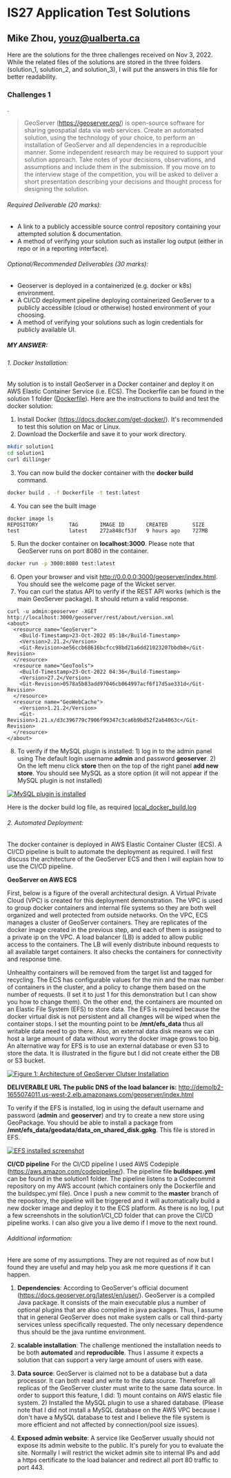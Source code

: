# IS27 Application Test Solutions
## Mike Zhou, youz@ualberta.ca


Here are the solutions for the three challenges received on Nov 3, 2022. While the related files of the solutions are stored in the three folders (solution_1, solution_2, and solution_3), I will put the answers in this file for better readability.

### Challenges 1
.
> GeoServer (https://geoserver.org/) is open-source software for sharing geospatial data via web services. Create an automated solution, using the technology of your choice, to perform an installation of GeoServer and all dependencies in a reproducible manner.  Some independent research may be required to support your solution approach.
Take notes of your decisions, observations, and assumptions and include them in the submission. If you move on to the interview stage of the competition, you will be asked to deliver a short presentation describing your decisions and thought process for designing the solution.

###### Required Deliverable (20 marks):
- A link to a publicly accessible source control repository containing your attempted solution & documentation.
- A method of verifying your solution such as installer log output (either in repo or in a reporting interface).
###### Optional/Recommended Deliverables (30 marks):
- Geoserver is deployed in a containerized (e.g. docker or k8s) environment.
- A CI/CD deployment pipeline deploying containerized GeoServer to a publicly accessible (cloud or otherwise) hosted environment of your choosing.
- A method of verifying your solutions such as login credentials for publicly available UI.

##### MY ANSWER:

###### 1. Docker Installation:
My solution is to install GeoServer in a Docker container and deploy it on AWS Elastic Container Service (i.e. ECS). The Dockerfile can be found in the solution 1 folder ([Dockerfile](solution_1/Dockerfile)). Here are the instructions to build and test the docker solution:

1. Install Docker (https://docs.docker.com/get-docker/). It's recommended to test this solution on Mac or Linux.
2. Download the Dockerfile and save it to your work directory.
```sh
mkdir solution1
cd solution1
curl dillinger
```
3. You can now build the docker container with the **docker build** command.
```sh
docker build . -f Dockerfile -t test:latest
```
4. You can see the built image
```
docker image ls
REPOSITORY          TAG       IMAGE ID       CREATED        SIZE
test                latest    272a848cf53f   9 hours ago    727MB
```
5. Run the docker container on **localhost:3000**. Please note that GeoServer runs on port 8080 in the container.
```sh
docker run -p 3000:8080 test:latest
```
6. Open your browser and visit http://0.0.0.0:3000/geoserver/index.html. You should see the welcome page of the Wicket server.
7. You can curl the status API to verify if the REST API works (which is the main GeoServer package). It should return a valid response.
```
curl -u admin:geoserver -XGET http://localhost:3000/geoserver/rest/about/version.xml
<about>
  <resource name="GeoServer">
    <Build-Timestamp>23-Oct-2022 05:18</Build-Timestamp>
    <Version>2.21.2</Version>
    <Git-Revision>ae56ccb68616bcfcc98bd21a6dd21023207bbdb8</Git-Revision>
  </resource>
  <resource name="GeoTools">
    <Build-Timestamp>23-Oct-2022 04:36</Build-Timestamp>
    <Version>27.2</Version>
    <Git-Revision>0578a5b83add97046cb064997acf6f17d5ae331d</Git-Revision>
  </resource>
  <resource name="GeoWebCache">
    <Version>1.21.2</Version>
    <Git-Revision>1.21.x/d3c396779c7906f99347c3ca6b9bd52f2ab4063c</Git-Revision>
  </resource>
</about>
```
8. To verify if the MySQL plugin is installed: 1) log in to the admin panel using The default login username **admin** and password **geoserver**. 2) On the left menu click **store** then on the top of the right panel **add new store**. You should see MySQL as a store option (it will not appear if the MySQL plugin is not installed)

[![MySQL plugin is installed](https://geoserver-demo.s3.us-west-2.amazonaws.com/mysql-installed.png)](https://geoserver-demo.s3.us-west-2.amazonaws.com/mysql-installed.png)

Here is the docker build log file, as required [local_docker_build.log](solution_1/local_docker_build.log)

###### 2. Automated Deployment:
The docker container is deployed in AWS Elastic Container Cluster (ECS). A CI/CD pipeline is built to automate the deployment as required. I will first discuss the architecture of the GeoServer ECS and then I will explain how to use the CI/CD pipeline.

**GeoServer on AWS ECS**

First, below is a figure of the overall architectural design. A Virtual Private Cloud (VPC) is created for this deployment demonstration. The VPC is used to group docker containers and internal file systems so they are both well organized and well protected from outside networks. On the VPC, ECS manages a cluster of GeoServer containers. They are replicates of the docker image created in the previous step, and each of them is assigned to a private ip on the VPC. A load balancer (LB) is added to allow public access to the containers. The LB will evenly distribute inbound requests to all available target containers. It also checks the containers for connectivity and response time.

Unhealthy containers will be removed from the target list and tagged for recycling. The ECS has configurable values for the min and the max number of containers in the cluster, and a policy to change them based on the number of requests. (I set it to just 1 for this demonstration but I can show you how to change them).  On the other end, the containers are mounted on an Elastic File System (EFS) to store data. The EFS is required because the docker virtual disk is not persistent and all changes will be wiped when the container stops. I set the mounting point to be **/mnt/efs_data** thus all writable data need to go there. Also, an external data disk means we can host a large amount of data without worry the docker image grows too big. An alternative way for EFS is to use an external database or even S3 to store the data. It is illustrated in the figure but I did not create either the DB or S3 bucket.

[![Figure 1: Architecture of GeoServer Clutser Installation](https://geoserver-demo.s3.us-west-2.amazonaws.com/geoserver-fig1.jpg)](https://geoserver-demo.s3.us-west-2.amazonaws.com/geoserver-fig1.jpg)

**DELIVERABLE URL**
**The public DNS of the load balancer is:** http://demolb2-1655074011.us-west-2.elb.amazonaws.com/geoserver/index.html

To verify if the EFS is installed, log in using the default username and password (**admin** and **geoserver**) and try to create a new store using GeoPackage. You should be able to install a package from **/mnt/efs_data/geodata/data_on_shared_disk.gpkg**. This file is stored in EFS.

[![EFS installed screenshot](https://geoserver-demo.s3.us-west-2.amazonaws.com/efs-installed.png)](https://geoserver-demo.s3.us-west-2.amazonaws.com/efs-installed.png)


**CI/CD pipeline**
For the CI/CD pipeline I used AWS Codepiple (https://aws.amazon.com/codepipeline/). The pipeline file **buildspec.yml** can be found in the solution1 folder. The pipeline listens to a Codecommit repository on my AWS account (which containers only the Dockerfile and the buildspec.yml file). Once I push a new commit to the **master** branch of the repository, the pipeline will be triggered and it will automatically build a new docker image and deploy it to the ECS platform. As there is no log, I put a few screenshots in the solution1/CI_CD folder that can prove the CI/CD pipeline works. I can also give you a live demo if I move to the next round.


###### Additional information:
Here are some of my assumptions. They are not required as of now but I found they are useful and may help you ask me more questions if it can happen.
1. **Dependencies**: According to GeoServer's official document (https://docs.geoserver.org/latest/en/user/). GeoServer is a compiled Java package. It consists of the main executable plus a number of optional plugins that are also compiled in java packages. Thus, I assume that in general GeoServer does not make system calls or call third-party services unless specifically requested. The only necessary dependence thus should be the java runtime environment.

2. **scalable installation**: The challenge mentioned the installation needs to be both **automated** and **reproducible**. Thus I assume it expects a solution that can support a very large amount of users with ease.

3. **Data source**: GeoServer is claimed not to be a database but a data processor. It can both read and write to the data source. Therefore all replicas of the GeoServer cluster must write to the same data source. In order to support this feature, I did: 1) mount contains on AWS elastic file system. 2) Installed the MySQL plugin to use a shared database. (Please note that I did not install a MySQL database on the AWS VPC because I don't have a MySQL database to test and I believe the file system is more efficient and not affected by connection/pool size issues).

4. **Exposed admin website**: A service like GeoServer usually should not expose its admin website to the public. It's purely for you to evaluate the site. Normally I will restrict the wicket admin site to internal IPs and add a https certificate to the load balancer and redirect all port 80 traffic to port 443.   
